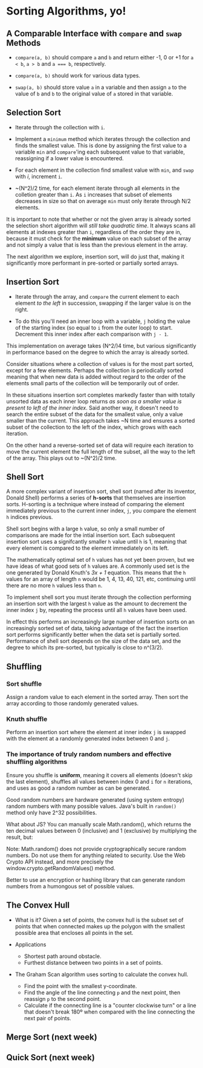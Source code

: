 # Sorting Algorithms, yo!

## A Comparable Interface with `compare` and `swap` Methods

+ `compare(a, b)` should compare `a` and `b` and return either -1, 0 or +1 for `a < b`, `a > b` and `a === b`, respectively.

+ `compare(a, b)` should work for various data types.

+ `swap(a, b)` should store value `a` in a variable and then assign `a` to the value of `b` and `b` to the original value of `a` stored in that variable.

## Selection Sort

+ Iterate through the collection with `i`.

+ Implement a `minimum` method which iterates through the collection and finds the smallest value. This is done by assigning the first value to a variable `min` and `compare`'ing each subsequent value to that variable, reassigning if a lower value is encountered.

+ For each element in the collection find smallest value with `min`, and `swap` with *i*, increment `i`.

+ ~(N^2)/2 time, for each element iterate through all elements in the colletion greater than `i`. As `i` increases that subset of elements decreases in size so that on average `min` must only iterate through N/2 elements.

It is important to note that whether or not the given array is already sorted the selection short algorithm will *still take quadratic time*. It always scans all elements at indexes greater than `i`, regardless of the order they are in, because it must check for the **minimum** value on each subset of the array and not simply a value that is less than the previous element in the array.

The next algorithm we explore, insertion sort, will do just that, making it significantly more performant in pre-sorted or partially sorted arrays.

## Insertion Sort

+ Iterate through the array, and `compare` the current element to each element *to the left* in succession, swapping if the larger value is on the right.

+ To do this you'll need an inner loop with a variable, `j` holding the value of the starting index (so equal to `i` from the outer loop) to start. Decrement this inner index after each comparison with `j - 1`.

This implementation on average takes (N^2/)4 time, but various significantly in performance based on the degree to which the array is already sorted.

Consider situations where a collection of values is for the most part sorted, except for a few elements. Perhaps the collection is periodically sorted meaning that when new data is added without regard to the order of the elements small parts of the collection will be temporarily out of order. 

In these situations insertion sort completes markedly faster than with totally unsorted data as each inner loop returns *as soon as a smaller value is present to left of the inner index*. Said another way, it doesn't need to search the entire subset of the data for the smallest value, only a value smaller than the current. This approach takes ~N time and ensures a sorted subset of the collection to the left of the index, which grows with each iteration.

On the other hand a reverse-sorted set of data will require each iteration to move the current element the full length of the subset, all the way to the left of the array. This plays out to ~(N^2)/2 time. 

## Shell Sort

A more complex variant of insertion sort, shell sort (named after its inventor, Donald Shell) performs a series of **h-sorts** that themselves are insertion sorts. H-sorting is a technique where instead of comparing the element immediately previous to the current inner index, `j`, you compare the element `h` indices previous.

Shell sort begins with a large `h` value, so only a small number of comparisons are made for the intial insertion sort. Each subsequent insertion sort uses a signifcantly smaller `h` value until `h` is 1, meaning that every element is compared to the element immediately on its left.

The mathematically optimal set of `h` values has not yet been proven, but we have ideas of what good sets of `h` values are. A commonly used set is the one generated by Donald Knuth's *3x + 1* equation. This means that the `h` values for an array of length `n` would be 1, 4, 13, 40, 121, etc, continuing until there are no more `h` values less than `n`.

To implement shell sort you must iterate through the collection performing an insertion sort with the largest `h` value as the amount to decrement the inner index `j` by, repeating the process until all `h` values have been used.

In effect this performs an increasingly large number of insertion sorts on an increasingly sorted set of data, taking advantage of the fact the insertion sort performs significantly better when the data set is partially sorted. Performance of shell sort depends on the size of the data set, and the degree to which its pre-sorted, but typically is close to n^(3/2).

## Shuffling

### Sort shuffle

Assign a random value to each element in the sorted array. Then sort the array according to those randomly generated values.

### Knuth shuffle

Perform an insertion sort where the element at inner index `j` is swapped with the element at a randomly generated index between 0 and `j`.

### The importance of truly random numbers and effective shuffling algorithms

Ensure you shuffle is **uniform**, meaning it covers all elements (doesn't skip the last element), shuffles all values between index 0 and `i` for `n` iterations, and uses as good a random number as can be generated.

Good random numbers are hardware generated (using system entropy) random numbers with many possible values. Java's built in `random()` method only have 2^32 possibilities. 

What about JS? You can manually scale Math.random(), which returns the ten decimal values between 0 (inclusive) and 1 (exclusive) by multiplying the result, but:
> 
Note: Math.random() does not provide cryptographically secure random numbers. Do not use them for anything related to security. Use the Web Crypto API instead, and more precisely the window.crypto.getRandomValues() method.  
>

Better to use an encryption or hashing library that can generate random numbers from a humongous set of possible values.

## The Convex Hull

+ What is it? Given a set of points, the convex hull is the subset set of points that when connected makes up the polygon with the smallest possible area that encloses all points in the set.

+ Applications
  - Shortest path around obstacle.
  - Furthest distance between two points in a set of points.

+ The Graham Scan algorithm uses sorting to calculate the convex hull.
  - Find the point with the smallest y-coordinate.
  - Find the angle of the line connecting `p` and the next point, then reassign `p` to the second point.
  - Calculate if the connecting line is a "counter clockwise turn" or a line that doesn't break 180º when compared with the line connecting the next pair of points.

## Merge Sort (next week)

## Quick Sort (next week)
